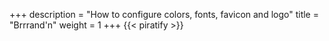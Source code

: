 +++
description = "How to configure colors, fonts, favicon and logo"
title = "Brrrand'n"
weight = 1
+++
{{< piratify >}}